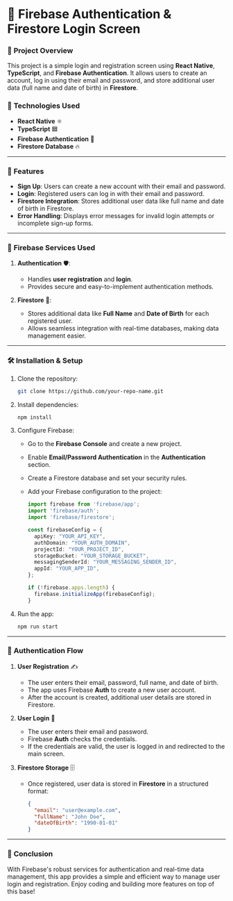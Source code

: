 # 🔐 **Firebase Authentication & Firestore Login Screen**

### 📱 **Project Overview**
This project is a simple login and registration screen using **React Native**, **TypeScript**, and **Firebase Authentication**. It allows users to create an account, log in using their email and password, and store additional user data (full name and date of birth) in **Firestore**.

### 🚀 **Technologies Used**
- **React Native** ⚛️
- **TypeScript** 🟦
- **Firebase Authentication** 🔐
- **Firestore Database** 🔥

---

### 🎯 **Features**
- **Sign Up**: Users can create a new account with their email and password.
- **Login**: Registered users can log in with their email and password.
- **Firestore Integration**: Stores additional user data like full name and date of birth in Firestore.
- **Error Handling**: Displays error messages for invalid login attempts or incomplete sign-up forms.

---

### 🔧 **Firebase Services Used**

1. **Authentication** 🛡️:
   - Handles **user registration** and **login**.
   - Provides secure and easy-to-implement authentication methods.
   
2. **Firestore** 📂:
   - Stores additional data like **Full Name** and **Date of Birth** for each registered user.
   - Allows seamless integration with real-time databases, making data management easier.

---

### 🛠️ **Installation & Setup**

1. Clone the repository:

    ```bash
    git clone https://github.com/your-repo-name.git
    ```

2. Install dependencies:

    ```bash
    npm install
    ```

3. Configure Firebase:
   - Go to the **Firebase Console** and create a new project.
   - Enable **Email/Password Authentication** in the **Authentication** section.
   - Create a Firestore database and set your security rules.
   - Add your Firebase configuration to the project:
   
     ```ts
     import firebase from 'firebase/app';
     import 'firebase/auth';
     import 'firebase/firestore';

     const firebaseConfig = {
       apiKey: "YOUR_API_KEY",
       authDomain: "YOUR_AUTH_DOMAIN",
       projectId: "YOUR_PROJECT_ID",
       storageBucket: "YOUR_STORAGE_BUCKET",
       messagingSenderId: "YOUR_MESSAGING_SENDER_ID",
       appId: "YOUR_APP_ID",
     };

     if (!firebase.apps.length) {
       firebase.initializeApp(firebaseConfig);
     }
     ```

4. Run the app:

    ```bash
    npm run start
    ```

---

### 🔄 **Authentication Flow**

1. **User Registration** ✍️
   - The user enters their email, password, full name, and date of birth.
   - The app uses Firebase **Auth** to create a new user account.
   - After the account is created, additional user details are stored in Firestore.

2. **User Login** 🔑
   - The user enters their email and password.
   - Firebase **Auth** checks the credentials.
   - If the credentials are valid, the user is logged in and redirected to the main screen.

3. **Firestore Storage** 🗄️
   - Once registered, user data is stored in **Firestore** in a structured format:
   
     ```json
     {
       "email": "user@example.com",
       "fullName": "John Doe",
       "dateOfBirth": "1990-01-01"
     }
     ```

---

### 🎉 **Conclusion**
With Firebase's robust services for authentication and real-time data management, this app provides a simple and efficient way to manage user login and registration. Enjoy coding and building more features on top of this base!
